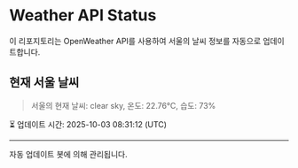 
# Weather API Status

이 리포지토리는 OpenWeather API를 사용하여 서울의 날씨 정보를 자동으로 업데이트합니다.

## 현재 서울 날씨
> 서울의 현재 날씨: clear sky, 온도: 22.76°C, 습도: 73%

⏳ 업데이트 시간: 2025-10-03 08:31:12 (UTC)

---
자동 업데이트 봇에 의해 관리됩니다.
